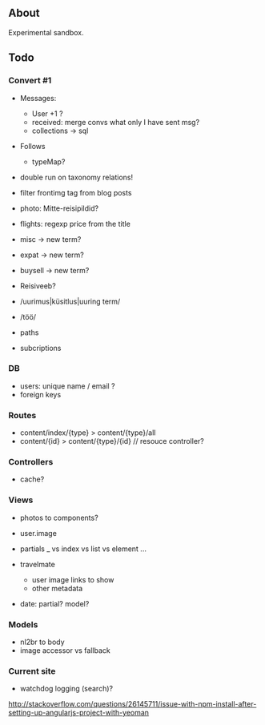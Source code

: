 ## About

Experimental sandbox.

## Todo

### Convert #1

- Messages:
    - User +1 ?
    - received: merge convs what only I have sent msg?
    - collections -> sql

- Follows
    - typeMap?

- double run on taxonomy relations!

- filter frontimg tag from blog posts

- photo: Mitte-reisipildid?

- flights: regexp price from the title

- misc -> new term?
- expat -> new term?
- buysell -> new term?

- Reisiveeb?
- /uurimus|küsitlus|uuring term/
- /töö/

- paths
- subcriptions

### DB

- users: unique name / email ?
- foreign keys

### Routes

- content/index/{type} > content/{type}/all
- content/{id} > content/{type}/{id} // resouce controller?

### Controllers

- cache?

### Views

- photos to components?

- user.image

- partials _ vs index vs list vs element ...

- travelmate
    - user image links to show
    - other metadata

- date: partial? model?

### Models

- nl2br to body
- image accessor vs fallback

### Current site

- watchdog logging (search)?

http://stackoverflow.com/questions/26145711/issue-with-npm-install-after-setting-up-angularjs-project-with-yeoman